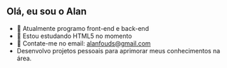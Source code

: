 ## Olá, eu sou o Alan


- 🔭 Atualmente programo front-end e back-end
- 🌱 Estou estudando HTML5 no momento
- 💬 Contate-me no email: alanfouds@gmail.com
- Desenvolvo projetos pessoais para aprimorar meus conhecimentos na área.


